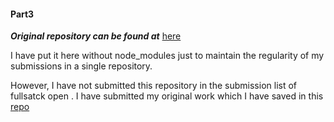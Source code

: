 #### Part3 

***Original repository can be found at*** [here](https://github.com/b18050/backend-part3)

I have put it here without node_modules just to maintain the regularity of my submissions in a single repository.

However, I have not submitted this repository in the submission list of fullsatck open .
I have submitted my original work which I have saved in this [repo](https://github.com/b18050/backend-part3)



